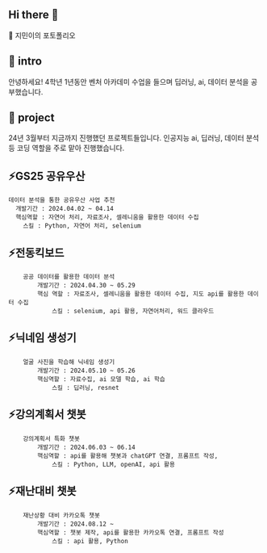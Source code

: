 ## Hi there 👋

<!--
**jiminnnnnn/jiminnnnnn** is a ✨ _special_ ✨ repository because its `README.md` (this file) appears on your GitHub profile.

Here are some ideas to get you started:

- 🔭 I’m currently working on ...
- 🌱 I’m currently learning ...
- 👯 I’m looking to collaborate on ...
- 🤔 I’m looking for help with ...
- 💬 Ask me about ...
- 📫 How to reach me: ...
- 😄 Pronouns: ...
- ⚡ Fun fact: ...
-->

💬 지민이의 포토폴리오

## 👋 intro
안녕하세요! 4학년 1년동안 벤처 아카데미 수업을 들으며 딥러닝, ai, 데이터 분석을 공부했습니다.

## 🌱 project
24년 3월부터 지금까지 진행했던 프로젝트들입니다. 인공지능 ai, 딥러닝, 데이터 분석 등 코딩 역할을 주로 맡아 진행했습니다.

## ⚡GS25 공유우산
    데이터 분석을 통한 공유우산 사업 추천
      개발기간 : 2024.04.02 ~ 04.14
      핵심역할 : 자연어 처리, 자료조사, 셀레니움을 활용한 데이터 수집
        스킬 : Python, 자연어 처리, selenium

## ⚡전동킥보드
		공공 데이터를 활용한 데이터 분석
			개발기간 : 2024.04.30 ~ 05.29
			핵심 역할 : 자료조사, 셀레니움을 활용한 데이터 수집, 지도 api를 활용한 데이터 수집
				스킬 : selenium, api 활용, 자연어처리, 워드 클라우드

## ⚡닉네임 생성기
		얼굴 사진을 학습해 닉네임 생성기
			개발기간 : 2024.05.10 ~ 05.26
			핵심역할 : 자료수집, ai 모델 학습, ai 학습
				스킬 : 딥러닝, resnet 

## ⚡강의계획서 챗봇
		강의계획서 특화 챗봇
			개발기간 : 2024.06.03 ~ 06.14
			핵심역할 : api를 활용해 챗봇과 chatGPT 연결, 프롬프트 작성,  
				스킬 : Python, LLM, openAI, api 활용
    
## ⚡재난대비 챗봇
		재난상황 대비 카카오톡 챗봇
			개발기간 : 2024.08.12 ~ 
			핵심역할 : 챗봇 제작, api를 활용한 카카오톡 연결, 프롬프트 작성
				스킬 : api 활용, Python
